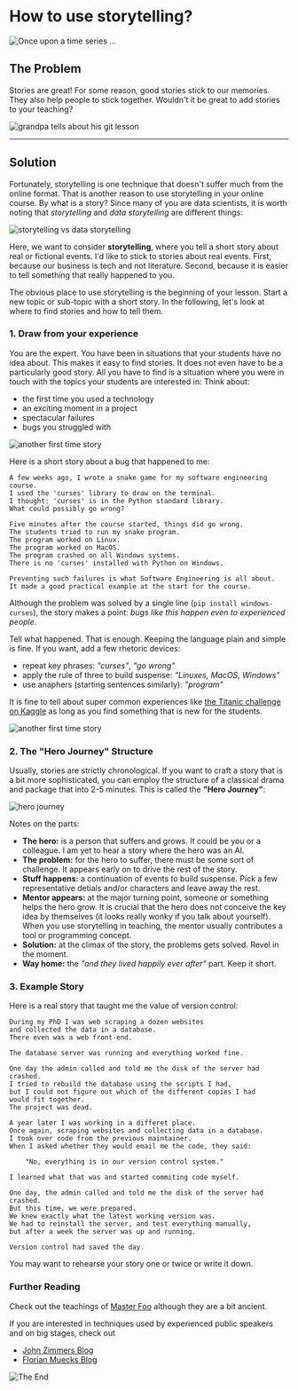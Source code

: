 
# How to use storytelling?

![Once upon a time series ...](images/story_onceupon.png)

## The Problem

Stories are great!
For some reason, good stories stick to our memories.
They also help people to stick together.
Wouldn't it be great to add stories to your teaching?

![grandpa tells about his git lesson](images/story_grandpa.png)

----

## Solution

Fortunately, storytelling is one technique that doesn't suffer much from the online format.
That is another reason to use storytelling in your online course.
By what is a story?
Since many of you are data scientists, it is worth noting that *storytelling* and *data storytelling* are different things:

![storytelling vs data storytelling](images/story_vs_data.png)

Here, we want to consider **storytelling**, where you tell a short story about real or fictional events.
I'd like to stick to stories about real events.
First, because our business is tech and not literature.
Second, because it is easier to tell something that really happened to you.

The obvious place to use storytelling is the beginning of your lesson.
Start a new topic or sub-topic with a short story.
In the following, let's look at where to find stories and how to tell them.

### 1. Draw from your experience

You are the expert. You have been in situations that your students have no idea about.
This makes it easy to find stories. It does not even have to be a particularly good story.
All you have to find is a situation where you were in touch with the topics your students are interested in:
Think about:

* the first time you used a technology
* an exciting moment in a project
* spectacular failures
* bugs you struggled with

![another first time story](images/first_time.png)

Here is a short story about a bug that happened to me:

    A few weeks ago, I wrote a snake game for my software engineering course.
    I used the 'curses' library to draw on the terminal.
    I thought: 'curses' is in the Python standard library.
    What could possibly go wrong?

    Five minutes after the course started, things did go wrong.
    The students tried to run my snake program.
    The program worked on Linux.
    The program worked on MacOS.
    The program crashed on all Windows systems.
    There is no 'curses' installed with Python on Windows.

    Preventing such failures is what Software Engineering is all about.
    It made a good practical example at the start for the course.

Although the problem was solved by a single line (`pip install windows-curses`),
the story makes a point: *bugs like this happen even to experienced people*.

Tell what happened. That is enough.
Keeping the language plain and simple is fine.
If you want, add a few rhetoric devices:

* repeat key phrases: *"curses"*, *"go wrong"*
* apply the rule of three to build suspense: *"Linuxes, MacOS, Windows"*
* use anaphers (starting sentences similarly): *"program"*

It is fine to tell about super common experiences like [the Titanic challenge on Kaggle](https://www.kaggle.com/c/titanic) as long as you find something that is new for the students.

![another first time story](images/story_first_time.png)


### 2. The "Hero Journey" Structure

Usually, stories are strictly chronological.
If you want to craft a story that is a bit more sophisticated, you can employ the structure of a classical drama and package that into 2-5 minutes.
This is called the **"Hero Journey"**:

![hero journey](images/hero_journey.png)

Notes on the parts:

* **The hero:** is a person that suffers and grows. It could be you or a colleague. I am yet to hear a story where the hero was an AI.
* **The problem:** for the hero to suffer, there must be some sort of challenge. It appears early on to drive the rest of the story.
* **Stuff happens:** a continuation of events to build suspense. Pick a few representative detials and/or characters and leave away the rest.
* **Mentor appears:** at the major turning point, someone or something helps the hero grow. It is crucial that the hero does not conceive the key idea by themselves (it looks really wonky if you talk about yourself). When you use storytelling in teaching, the mentor usually contributes a tool or programming concept. 
* **Solution:** at the climax of the story, the problems gets solved. Revel in the moment.
* **Way home:** the *"and they lived happily ever after"* part. Keep it short.

### 3. Example Story

Here is a real story that taught me the value of version control:

    During my PhD I was web scraping a dozen websites
    and collected the data in a database.
    There even was a web front-end.

    The database server was running and everything worked fine.

    One day the admin called and told me the disk of the server had crashed.
    I tried to rebuild the database using the scripts I had,
    but I could not figure out which of the different copies I had
    would fit together.
    The project was dead.

    A year later I was working in a differet place.
    Once again, scraping websites and collecting data in a database.
    I took over code from the previous maintainer.
    When I asked whether they would email me the code, they said:

        "No, everything is in our version control system."

    I learned what that was and started commiting code myself.

    One day, the admin called and told me the disk of the server had crashed.
    But this time, we were prepared.
    We knew exactly what the latest working version was.
    We had to reinstall the server, and test everything manually,
    but after a week the server was up and running.

    Version control had saved the day.

You may want to rehearse your story one or twice or write it down.

### Further Reading

Check out the teachings of [Master Foo](http://catb.org/esr/writings/unix-koans/ten-thousand.html) although they are a bit ancient.

If you are interested in techniques used by experienced public speakers and on big stages, check out

* [John Zimmers Blog](https://mannerofspeaking.org/blog/)
* [Florian Muecks Blog](https://www.florianmueck.com/blog/)

![The End](images/story_the_end.png)
